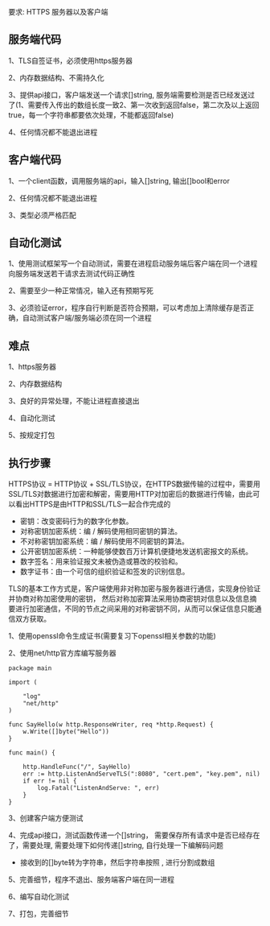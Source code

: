 要求: HTTPS 服务器以及客户端

## 服务端代码

1、TLS自签证书，必须使用https服务器

2、内存数据结构、不需持久化

3、提供api接口，客户端发送一个请求[]string, 服务端需要检测是否已经发送过了(1、需要传入传出的数组长度一致2、第一次收到返回false，第二次及以上返回true，每一个字符串都要依次处理，不能都返回false)

4、任何情况都不能退出进程

## 客户端代码

1、一个client函数，调用服务端的api，输入[]string, 输出[]bool和error

2、任何情况都不能退出进程

3、类型必须严格匹配

## 自动化测试

1、使用测试框架写一个自动测试，需要在进程启动服务端后客户端在同一个进程向服务端发送若干请求去测试代码正确性

2、需要至少一种正常情况，输入还有预期写死

3、必须验证error，程序自行判断是否符合预期，可以考虑加上清除缓存是否正确，自动测试客户端/服务端必须在同一个进程

## 难点

1、https服务器

2、内存数据结构

3、良好的异常处理，不能让进程直接退出

4、自动化测试

5、按规定打包



## 执行步骤

HTTPS协议 = HTTP协议 + SSL/TLS协议，在HTTPS数据传输的过程中，需要用SSL/TLS对数据进行加密和解密，需要用HTTP对加密后的数据进行传输，由此可以看出HTTPS是由HTTP和SSL/TLS一起合作完成的

- 密钥：改变密码行为的数字化参数。
- 对称密钥加密系统：编 / 解码使用相同密钥的算法。
- 不对称密钥加密系统：编 / 解码使用不同密钥的算法。
- 公开密钥加密系统：一种能够使数百万计算机便捷地发送机密报文的系统。
- 数字签名：用来验证报文未被伪造或篡改的校验和。
- 数字证书：由一个可信的组织验证和签发的识别信息。

TLS的基本工作方式是，客户端使用非对称加密与服务器进行通信，实现身份验证并协商对称加密使用的密钥， 然后对称加密算法采用协商密钥对信息以及信息摘要进行加密通信，不同的节点之间采用的对称密钥不同，从而可以保证信息只能通信双方获取。

1、使用openssl命令生成证书(需要复习下openssl相关参数的功能)

2、使用net/http官方库编写服务器

```
package main

import (

    "log"
    "net/http"
)

func SayHello(w http.ResponseWriter, req *http.Request) {
    w.Write([]byte("Hello"))
}

func main() {

    http.HandleFunc("/", SayHello)
    err := http.ListenAndServeTLS(":8080", "cert.pem", "key.pem", nil)
    if err != nil {
        log.Fatal("ListenAndServe: ", err)
    }
}
```

3、创建客户端方便测试

4、完成api接口，测试函数传递一个[]string， 需要保存所有请求中是否已经存在了，需要处理, 需要处理下如何传递[]string, 自行处理一下编解码问题

- 接收到的[]byte转为字符串，然后字符串按照 , 进行分割成数组

5、完善细节，程序不退出、服务端客户端在同一进程

6、编写自动化测试

7、打包，完善细节